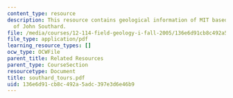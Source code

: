 ```yaml
---
content_type: resource
description: This resource contains geological information of MIT based on the tour
  of John Southard.
file: /media/courses/12-114-field-geology-i-fall-2005/136e6d91cb8c492a5adc397e3d6e46b9_southard_tours.pdf
file_type: application/pdf
learning_resource_types: []
ocw_type: OCWFile
parent_title: Related Resources
parent_type: CourseSection
resourcetype: Document
title: southard_tours.pdf
uid: 136e6d91-cb8c-492a-5adc-397e3d6e46b9
---
```

